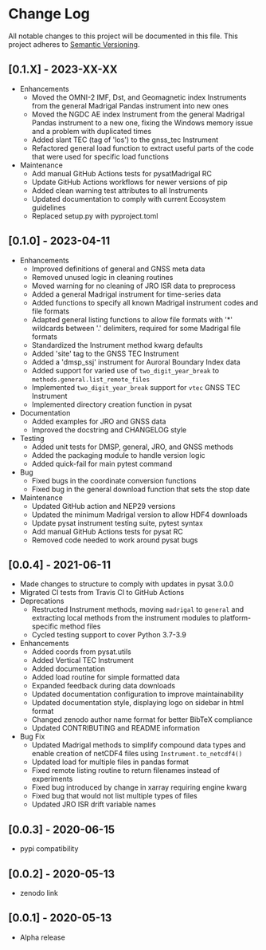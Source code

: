 Change Log
==========
All notable changes to this project will be documented in this file.
This project adheres to [Semantic Versioning](https://semver.org/).

[0.1.X] - 2023-XX-XX
--------------------
* Enhancements
  * Moved the OMNI-2 IMF, Dst, and Geomagnetic index Instruments from the
    general Madrigal Pandas instrument into new ones
  * Moved the NGDC AE index Instrument from the general Madrigal Pandas
    instrument to a new one, fixing the Windows memory issue and a problem
    with duplicated times
  * Added slant TEC (tag of 'los') to the gnss_tec Instrument
  * Refactored general load function to extract useful parts of the code that
    were used for specific load functions
* Maintenance
  * Add manual GitHub Actions tests for pysatMadrigal RC
  * Update GitHub Actions workflows for newer versions of pip
  * Added clean warning test attributes to all Instruments
  * Updated documentation to comply with current Ecosystem guidelines
  * Replaced setup.py with pyproject.toml

[0.1.0] - 2023-04-11
--------------------
* Enhancements
   * Improved definitions of general and GNSS meta data
   * Removed unused logic in cleaning routines
   * Moved warning for no cleaning of JRO ISR data to preprocess
   * Added a general Madrigal instrument for time-series data
   * Added functions to specify all known Madrigal instrument codes and
     file formats
   * Adapted general listing functions to allow file formats with '*' wildcards
     between '.' delimiters, required for some Madrigal file formats
   * Standardized the Instrument method kwarg defaults
   * Added 'site' tag to the GNSS TEC Instrument
   * Added a 'dmsp_ssj' instrument for Auroral Boundary Index data
   * Added support for varied use of `two_digit_year_break` to
     `methods.general.list_remote_files`
   * Implemented `two_digit_year_break` support for `vtec` GNSS TEC Instrument
   * Implemented directory creation function in pysat
* Documentation
   * Added examples for JRO and GNSS data
   * Improved the docstring and CHANGELOG style
* Testing
   * Added unit tests for DMSP, general, JRO, and GNSS methods
   * Added the packaging module to handle version logic
   * Added quick-fail for main pytest command
* Bug
   * Fixed bugs in the coordinate conversion functions
   * Fixed bug in the general download function that sets the stop date
* Maintenance
   * Updated GitHub action and NEP29 versions
   * Updated the minimum Madrigal version to allow HDF4 downloads
   * Update pysat instrument testing suite, pytest syntax
   * Add manual GitHub Actions tests for pysat RC
   * Removed code needed to work around pysat bugs

[0.0.4] - 2021-06-11
--------------------
* Made changes to structure to comply with updates in pysat 3.0.0
* Migrated CI tests from Travis CI to GitHub Actions
* Deprecations
  * Restructed Instrument methods, moving `madrigal` to `general` and extracting
    local methods from the instrument modules to platform-specific method files
  * Cycled testing support to cover Python 3.7-3.9
* Enhancements
  * Added coords from pysat.utils
  * Added Vertical TEC Instrument
  * Added documentation
  * Added load routine for simple formatted data
  * Expanded feedback during data downloads
  * Updated documentation configuration to improve maintainability
  * Updated documentation style, displaying logo on sidebar in html format
  * Changed zenodo author name format for better BibTeX compliance
  * Updated CONTRIBUTING and README information
* Bug Fix
  * Updated Madrigal methods to simplify compound data types and enable
    creation of netCDF4 files using `Instrument.to_netcdf4()`
  * Updated load for multiple files in pandas format
  * Fixed remote listing routine to return filenames instead of experiments
  * Fixed bug introduced by change in xarray requiring engine kwarg
  * Fixed bug that would not list multiple types of files
  * Updated JRO ISR drift variable names

[0.0.3] - 2020-06-15
--------------------
* pypi compatibility

[0.0.2] - 2020-05-13
--------------------
* zenodo link

[0.0.1] - 2020-05-13
--------------------
* Alpha release
